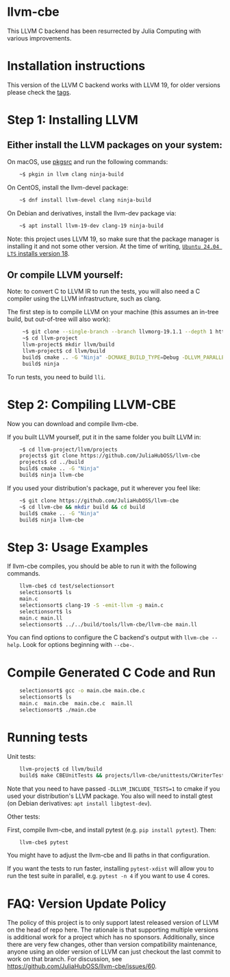 llvm-cbe
========

This LLVM C backend has been resurrected by Julia Computing with various improvements.

Installation instructions
=========================

This version of the LLVM C backend works with LLVM 19, for older versions please check the [tags](https://github.com/JuliaHubOSS/llvm-cbe/tags).

Step 1: Installing LLVM
=======================

Either install the LLVM packages on your system:
--------------------------------------------

On macOS, use [pkgsrc](http://pkgsrc.joyent.com/install-on-osx/) and run the following commands:
```sh
    ~$ pkgin in llvm clang ninja-build
```

On CentOS, install the llvm-devel package:
```sh
    ~$ dnf install llvm-devel clang ninja-build
```

On Debian and derivatives, install the llvm-dev package via:
```sh
    ~$ apt install llvm-19-dev clang-19 ninja-build
```

Note: this project uses LLVM 19, so make sure that the package manager is installing it and not some other version. At the time of writing, [`Ubuntu 24.04 LTS` installs version 18](https://launchpad.net/ubuntu/noble/+package/llvm-dev).

Or compile LLVM yourself:
-----------------------------
Note: to convert C to LLVM IR to run the tests, you will also need a C compiler using the LLVM infrastructure, such as clang.

The first step is to compile LLVM on your machine
(this assumes an in-tree build, but out-of-tree will also work):

```sh
     ~$ git clone --single-branch --branch llvmorg-19.1.1 --depth 1 https://github.com/llvm/llvm-project.git
     ~$ cd llvm-project
     llvm-project$ mkdir llvm/build
     llvm-project$ cd llvm/build
     build$ cmake .. -G "Ninja" -DCMAKE_BUILD_TYPE=Debug -DLLVM_PARALLEL_LINK_JOBS=1
     build$ ninja
```
To run tests, you need to build `lli`.


Step 2: Compiling LLVM-CBE
==========================

Now you can download and compile llvm-cbe.

If you built LLVM yourself, put it in the same folder you built LLVM in:
```sh
    ~$ cd llvm-project/llvm/projects
    projects$ git clone https://github.com/JuliaHubOSS/llvm-cbe
    projects$ cd ../build
    build$ cmake .. -G "Ninja"
    build$ ninja llvm-cbe
```
If you used your distribution's package, put it wherever you feel like:
```sh
    ~$ git clone https://github.com/JuliaHubOSS/llvm-cbe
    ~$ cd llvm-cbe && mkdir build && cd build
    build$ cmake .. -G "Ninja"
    build$ ninja llvm-cbe
```
Step 3: Usage Examples
======================

If llvm-cbe compiles, you should be able to run it with the following commands.
```sh
    llvm-cbe$ cd test/selectionsort
    selectionsort$ ls
    main.c
    selectionsort$ clang-19 -S -emit-llvm -g main.c
    selectionsort$ ls
    main.c main.ll
    selectionsort$ ../../build/tools/llvm-cbe/llvm-cbe main.ll
```

You can find options to configure the C backend's output with `llvm-cbe --help`.
Look for options beginning with `--cbe-`.

Compile Generated C Code and Run
================================

```sh
    selectionsort$ gcc -o main.cbe main.cbe.c
    selectionsort$ ls
    main.c  main.cbe  main.cbe.c  main.ll
    selectionsort$ ./main.cbe
```

Running tests
=============

Unit tests:

```sh
    llvm-project$ cd llvm/build
    build$ make CBEUnitTests && projects/llvm-cbe/unittests/CWriterTest
```

Note that you need to have passed `-DLLVM_INCLUDE_TESTS=1` to cmake if you used
your distribution's LLVM package. You also will need to install gtest (on Debian
derivatives: `apt install libgtest-dev`).

Other tests:

First, compile llvm-cbe, and install pytest (e.g. `pip install pytest`). Then:

```sh
    llvm-cbe$ pytest
```

You might have to adjust the llvm-cbe and lli paths in that configuration.

If you want the tests to run faster, installing `pytest-xdist` will allow you to run the test suite in parallel, e.g. `pytest -n 4` if you want to use 4 cores.

FAQ: Version Update Policy
==========================

The policy of this project is to only support latest released version of LLVM on the head of repo here.
The rationale is that supporting multiple versions is additional work for a project which has no sponsors.
Additionally, since there are very few changes, other than version compatibility maintenance,
anyone using an older version of LLVM can just checkout the last commit to work on that branch.
For discussion, see https://github.com/JuliaHubOSS/llvm-cbe/issues/60.

